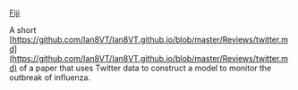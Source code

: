 [Fiji](https://github.com/Ian8VT/Ian8VT.github.io/blob/master/Reviews/Fiji.md)

A short [https://github.com/Ian8VT/Ian8VT.github.io/blob/master/Reviews/twitter.md](https://github.com/Ian8VT/Ian8VT.github.io/blob/master/Reviews/twitter.md) of a paper that uses Twitter data to construct a model to monitor the outbreak of influenza. 
